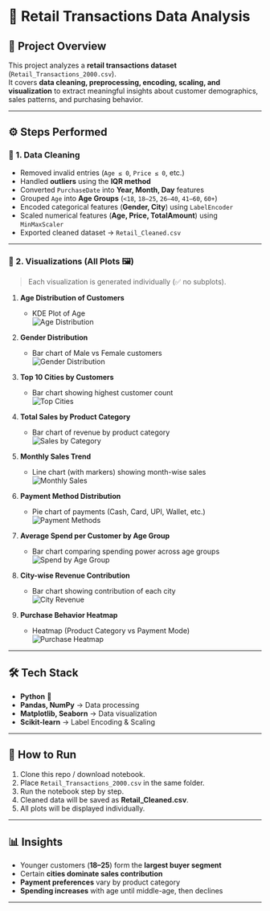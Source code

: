 # 🛒 Retail Transactions Data Analysis  

## 📌 Project Overview  
This project analyzes a **retail transactions dataset** (`Retail_Transactions_2000.csv`).  
It covers **data cleaning, preprocessing, encoding, scaling, and visualization** to extract meaningful insights about customer demographics, sales patterns, and purchasing behavior.  

---

## ⚙️ Steps Performed  

### 🔹 1. Data Cleaning  
- Removed invalid entries (`Age ≤ 0`, `Price ≤ 0`, etc.)  
- Handled **outliers** using the **IQR method**  
- Converted `PurchaseDate` into **Year, Month, Day** features  
- Grouped `Age` into **Age Groups** (`<18`, `18–25`, `26–40`, `41–60`, `60+`)  
- Encoded categorical features (**Gender, City**) using `LabelEncoder`  
- Scaled numerical features (**Age, Price, TotalAmount**) using `MinMaxScaler`  
- Exported cleaned dataset → `Retail_Cleaned.csv`  

---

### 🔹 2. Visualizations (All Plots 🖼️)  
> Each visualization is generated individually (✅ no subplots).  

1. **Age Distribution of Customers**  
   - KDE Plot of Age  
   ![Age Distribution](https://github.com/user-attachments/assets/c55b6c80-e544-4623-8b80-6083ead25513)  

2. **Gender Distribution**  
   - Bar chart of Male vs Female customers  
   ![Gender Distribution](https://github.com/user-attachments/assets/68f9b8c3-d260-48e8-8146-7a3f0f59d435)  

3. **Top 10 Cities by Customers**  
   - Bar chart showing highest customer count  
   ![Top Cities](https://github.com/user-attachments/assets/d0af2164-0d85-42ab-a054-38bed7075874)  

4. **Total Sales by Product Category**  
   - Bar chart of revenue by product category  
   ![Sales by Category](https://github.com/user-attachments/assets/27257014-4544-47b1-81bb-4f9da5bffa4d)  

5. **Monthly Sales Trend**  
   - Line chart (with markers) showing month-wise sales  
   ![Monthly Sales](https://github.com/user-attachments/assets/c80388e3-74bb-465c-886d-aad9b1414d97)  

6. **Payment Method Distribution**  
   - Pie chart of payments (Cash, Card, UPI, Wallet, etc.)  
   ![Payment Methods](https://github.com/user-attachments/assets/b67575a6-91ad-4d40-90a3-11aaae2e72cd)  

7. **Average Spend per Customer by Age Group**  
   - Bar chart comparing spending power across age groups  
   ![Spend by Age Group](https://github.com/user-attachments/assets/591d62a7-74ed-454b-b865-c1d27f22708a)  

8. **City-wise Revenue Contribution**  
   - Bar chart showing contribution of each city  
   ![City Revenue](https://github.com/user-attachments/assets/1c483c4b-acba-4c14-bc05-1d9fa394bc3f)  

9. **Purchase Behavior Heatmap**  
   - Heatmap (Product Category vs Payment Mode)  
   ![Purchase Heatmap](https://github.com/user-attachments/assets/105af751-7417-4e09-a2dd-c9aaf6e246e6)  

---

## 🛠️ Tech Stack  
- **Python** 🐍  
- **Pandas, NumPy** → Data processing  
- **Matplotlib, Seaborn** → Data visualization  
- **Scikit-learn** → Label Encoding & Scaling  

---

## 🚀 How to Run  
1. Clone this repo / download notebook.  
2. Place `Retail_Transactions_2000.csv` in the same folder.  
3. Run the notebook step by step.  
4. Cleaned data will be saved as **Retail_Cleaned.csv**.  
5. All plots will be displayed individually.  

---

## 📊 Insights  
- Younger customers (**18–25**) form the **largest buyer segment**  
- Certain **cities dominate sales contribution**  
- **Payment preferences** vary by product category  
- **Spending increases** with age until middle-age, then declines  

---
